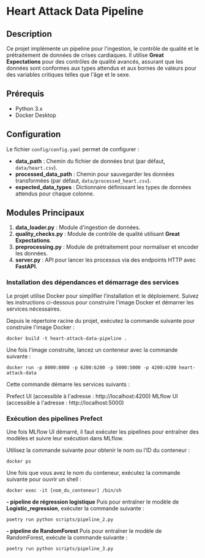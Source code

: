 # Heart Attack Data Pipeline

## Description
Ce projet implémente un pipeline pour l'ingestion, le contrôle de qualité et le prétraitement de données de crises cardiaques. Il utilise **Great Expectations** pour des contrôles de qualité avancés, assurant que les données sont conformes aux types attendus et aux bornes de valeurs pour des variables critiques telles que l'âge et le sexe.

## Prérequis
- Python 3.x
- Docker Desktop

## Configuration
Le fichier `config/config.yaml` permet de configurer :
- **data_path** : Chemin du fichier de données brut (par défaut, `data/heart.csv`).
- **processed_data_path** : Chemin pour sauvegarder les données transformées (par défaut, `data/processed_heart.csv`).
- **expected_data_types** : Dictionnaire définissant les types de données attendus pour chaque colonne.

## Modules Principaux
1. **data_loader.py** : Module d'ingestion de données.
2. **quality_checks.py** : Module de contrôle de qualité utilisant **Great Expectations**.
3. **preprocessing.py** : Module de prétraitement pour normaliser et encoder les données.
4. **server.py** : API pour lancer les processus via des endpoints HTTP avec **FastAPI**.






### Installation des dépendances et démarrage des services

Le projet utilise Docker pour simplifier l’installation et le déploiement. Suivez les instructions ci-dessous pour construire l'image Docker et démarrer les services nécessaires.

Depuis le répertoire racine du projet, exécutez la commande suivante pour construire l'image Docker :

  ```poetry shell
docker build -t heart-attack-data-pipeline .
   ```

   Une fois l'image construite, lancez un conteneur avec la commande suivante :

```poetry shell
docker run -p 8000:8000 -p 6200:6200 -p 5000:5000 -p 4200:4200 heart-attack-data
   ```



Cette commande démarre les services suivants :

Prefect UI (accessible à l'adresse : http://localhost:4200)
MLflow UI (accessible à l'adresse : http://localhost:5000)


 
  ### Exécution des pipelines Prefect

Une fois MLflow UI démarré,  il faut exécuter les pipelines pour entraîner des modèles et suivre leur exécution dans MLflow. 

Utilisez la commande suivante pour obtenir le nom ou l’ID du conteneur :

```
docker ps
```


Une fois que vous avez le nom du conteneur, exécutez la commande suivante pour ouvrir un shell :

```
docker exec -it [nom_du_conteneur] /bin/sh
```



 **- pipeline de régression logistique**
Puis pour entraîner le modèle de **Logistic_regression**, exécuter la commande suivante :

  ```poetry shell
poetry run python scripts/pipeline_2.py
   ```

**- pipeline de RandomForest**
Puis pour entraîner le  modèle de RandomForest, exécute la commande suivante :
  ```poetry shell
poetry run python scripts/pipeline_3.py
   ```



